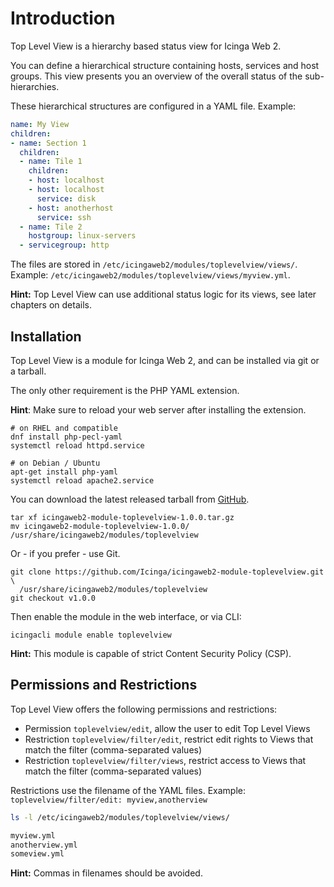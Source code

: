 Introduction
============

Top Level View is a hierarchy based status view for Icinga Web 2.

You can define a hierarchical structure containing hosts, services and host groups.
This view presents you an overview of the overall status of the sub-hierarchies.

These hierarchical structures are configured in a YAML file. Example:

```yaml
name: My View
children:
- name: Section 1
  children:
  - name: Tile 1
    children:
    - host: localhost
    - host: localhost
      service: disk
    - host: anotherhost
      service: ssh
  - name: Tile 2
    hostgroup: linux-servers
  - servicegroup: http
```

The files are stored in `/etc/icingaweb2/modules/toplevelview/views/`.
Example: `/etc/icingaweb2/modules/toplevelview/views/myview.yml`.

**Hint:** Top Level View can use additional status logic for its views, see later chapters on details.

## Installation

Top Level View is a module for Icinga Web 2, and can be installed via git or a tarball.

The only other requirement is the PHP YAML extension.

**Hint**: Make sure to reload your web server after installing the extension.

    # on RHEL and compatible
    dnf install php-pecl-yaml
    systemctl reload httpd.service

    # on Debian / Ubuntu
    apt-get install php-yaml
    systemctl reload apache2.service

You can download the latest released tarball from [GitHub](https://github.com/Icinga/icingaweb2-module-toplevelview/releases).

    tar xf icingaweb2-module-toplevelview-1.0.0.tar.gz
    mv icingaweb2-module-toplevelview-1.0.0/ /usr/share/icingaweb2/modules/toplevelview

Or - if you prefer - use Git.

    git clone https://github.com/Icinga/icingaweb2-module-toplevelview.git \
      /usr/share/icingaweb2/modules/toplevelview
    git checkout v1.0.0

Then enable the module in the web interface, or via CLI:

    icingacli module enable toplevelview

**Hint:** This module is capable of strict Content Security Policy (CSP).

## Permissions and Restrictions

Top Level View offers the following permissions and restrictions:

* Permission `toplevelview/edit`, allow the user to edit Top Level Views
* Restriction `toplevelview/filter/edit`, restrict edit rights to Views that match the filter (comma-separated values)
* Restriction `toplevelview/filter/views`, restrict access to Views that match the filter (comma-separated values)

Restrictions use the filename of the YAML files. Example: `toplevelview/filter/edit: myview,anotherview`

```bash
ls -l /etc/icingaweb2/modules/toplevelview/views/

myview.yml
anotherview.yml
someview.yml
```

**Hint:** Commas in filenames should be avoided.
